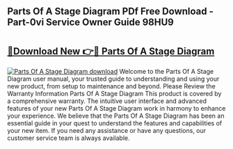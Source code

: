 ## Parts Of A Stage Diagram PDf Free Download - Part-0vi Service Owner Guide 98HU9

# <h2><a href="http://dfi0hdq.blite.top/?on=Parts+Of+A+Stage+Diagram">🔗Download New 👉🔴 Parts Of A Stage Diagram</a></h2>

[![Parts Of A Stage Diagram download](https://i.imgur.com/lujVjoI.png)](http://dfi0hdq.blite.top/?on=Parts+Of+A+Stage+Diagram)
Welcome to the Parts Of A Stage Diagram user manual, your trusted guide to understanding and using your new product, from setup to maintenance and beyond. Please Review the Warranty Information Parts Of A Stage Diagram This product is covered by a comprehensive warranty. The intuitive user interface and advanced features of your new Parts Of A Stage Diagram work in harmony to enhance your experience. We believe that the Parts Of A Stage Diagram has been an essential guide in your quest to understand the features and capabilities of your new item. If you need any assistance or have any questions, our customer service team is always available.
